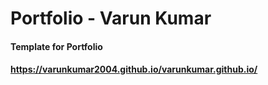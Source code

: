 # Portfolio - Varun Kumar
#### Template for Portfolio
#### https://varunkumar2004.github.io/varunkumar.github.io/
